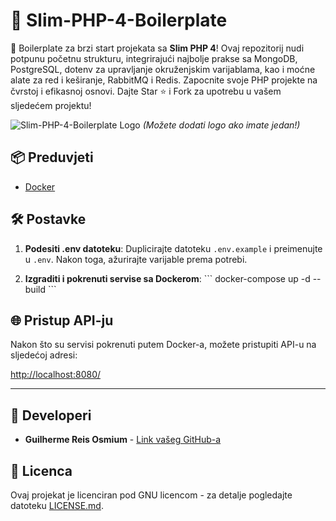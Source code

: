 # 🚀 Slim-PHP-4-Boilerplate

🚀 Boilerplate za brzi start projekata sa **Slim PHP 4**! Ovaj repozitorij nudi potpunu početnu strukturu, integrirajući najbolje prakse sa MongoDB, PostgreSQL, dotenv za upravljanje okruženjskim varijablama, kao i moćne alate za red i keširanje, RabbitMQ i Redis. Zapocnite svoje PHP projekte na čvrstoj i efikasnoj osnovi. Dajte Star ⭐ i Fork za upotrebu u vašem sljedećem projektu!

![Slim-PHP-4-Boilerplate Logo](https://avatars.githubusercontent.com/u/18685227?v=4) 
*(Možete dodati logo ako imate jedan!)*

## 📦 Preduvjeti

- [Docker](https://www.docker.com/get-started)

## 🛠️ Postavke

1. **Podesiti .env datoteku**: Duplicirajte datoteku `.env.example` i preimenujte u `.env`. Nakon toga, ažurirajte varijable prema potrebi.

2. **Izgraditi i pokrenuti servise sa Dockerom**:
\```
docker-compose up -d --build
\```

## 🌐 Pristup API-ju

Nakon što su servisi pokrenuti putem Docker-a, možete pristupiti API-u na sljedećoj adresi:

[http://localhost:8080/](http://localhost:8080/)

---

## 🤖 Developeri

- **Guilherme Reis Osmium** - [Link vašeg GitHub-a](https://github.com/guilhermeosmium)

## 📄 Licenca

Ovaj projekat je licenciran pod GNU licencom - za detalje pogledajte datoteku [LICENSE.md](LICENSE.md).
